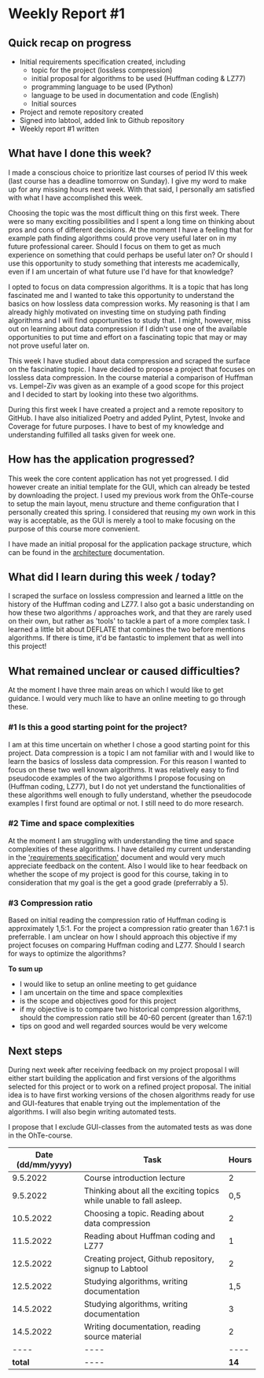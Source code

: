 # Weekly Report #1

## Quick recap on progress

* Initial requirements specification created, including
  * topic for the project (lossless compression)
  * initial proposal for algorithms to be used (Huffman coding & LZ77)
  * programming language to be used (Python)
  * language to be used in documentation and code (English)
  * Initial sources
* Project and remote repository created
* Signed into labtool, added link to Github repository
* Weekly report #1 written


## What have I done this week?
I made a conscious choice to prioritize last courses of period IV this week (last course has a deadline tomorrow on Sunday). I give my word to make up for any missing hours next week. With that said, I personally am satisfied with what I have accomplished this week.

Choosing the topic was the most difficult thing on this first week. There were so many exciting possibilities and I spent a long time on thinking about pros and cons of different decisions. At the moment I have a feeling that for example path finding algorithms could prove very useful later on in my future professional career. Should I focus on them to get as much experience on something that could perhaps be useful later on? Or should I use this opportunity to study something that interests me academically, even if I am uncertain of what future use I'd have for that knowledge?

I opted to focus on data compression algorithms. It is a topic that has long fascinated me and I wanted to take this opportunity to understand the basics on how lossless data compression works. My reasoning is that I am already highly motivated on investing time on studying path finding algorithms and I will find opportunities to study that. I might, however, miss out on learning about data compression if I didn't use one of the available opportunities to put time and effort on a fascinating topic that may or may not prove useful later on. 

This week I have studied about data compression and scraped the surface on the fascinating topic. I have decided to propose a project that focuses on lossless data compression. In the course material a comparison of Huffman vs. Lempel-Ziv was given as an example of a good scope for this project and I decided to start by looking into these two algorithms.

During this first week I have created a project and a remote repository to GitHub. I have also initialized Poetry and added Pylint, Pytest, Invoke and Coverage for future purposes. I have to best of my knowledge and understanding fulfilled all tasks given for week one.  

## How has the application progressed?
This week the core content application has not yet progressed. I did however create an initial template for the GUI, which can already be tested by downloading the project. I used my previous work from the OhTe-course to setup the main layout, menu structure and theme configuration that I personally created this spring. I considered that reusing my own work in this way is acceptable, as the GUI is merely a tool to make focusing on the purpose of this course more convenient. 

I have made an initial proposal for the application package structure, which can be found in the [architecture](architecture.md) documentation. 

## What did I learn during this week / today?
I scraped the surface on lossless compression and learned a little on the history of the Huffman coding and LZ77. I also got a basic understanding on how these two algorithms / approaches work, and that they are rarely used on their own, but rather as 'tools' to tackle a part of a more complex task. I learned a little bit about DEFLATE that combines the two before mentions algorithms. If there is time, it'd be fantastic to implement that as well into this project! 

## What remained unclear or caused difficulties? 

At the moment I have three main areas on which I would like to get guidance. I would very much like to have an online meeting to go through these. 

### #1 Is this a good starting point for the project? 
I am at this time uncertain on whether I chose a good starting point for this project. Data compression is a topic I am not familiar with and I would like to learn the basics of lossless data compression. For this reason I wanted to focus on these two well known algorithms. It was relatively easy to find pseudocode examples of the two algorithms I propose focusing on (Huffman coding, LZ77), but I do not yet understand the functionalities of these algorithms well enough to fully understand, whether the pseudocode examples I first found are optimal or not. I still need to do more research. 

### #2 Time and space complexities
At the moment I am struggling with understanding the time and space complexities of these algorithms. I have detailed my current understanding in the ['requirements specification'](requirements-specification.md) document and would very much appreciate feedback on the content. Also I would like to hear feedback on whether the scope of my project is good for this course, taking in to consideration that my goal is the get a good grade (preferrably a 5). 

### #3 Compression ratio
Based on initial reading the compression ratio of Huffman coding is approximately 1,5:1. For the project a compression ratio greater than 1.67:1 is preferrable. I am unclear on how I should approach this objective if my project focuses on comparing Huffman coding and LZ77. Should I search for ways to optimize the algorithms? 


**To sum up**
* I would like to setup an online meeting to get guidance
* I am uncertain on the time and space complexities 
* is the scope and objectives good for this project
* if my objective is to compare two historical compression algorithms, should the compression ratio still be 40-60 percent (greater than 1.67:1)
* tips on good and well regarded sources would be very welcome

## Next steps
During next week after receiving feedback on my project proposal I will either start building the application and first versions of the algorithms selected for this project or to work on a refined project proposal. The initial idea is to have first working versions of the chosen algorithms ready for use and GUI-features that enable trying out the implementation of the algorithms. I will also begin writing automated tests. 

I propose that I exclude GUI-classes from the automated tests as was done in the OhTe-course.  

| Date (dd/mm/yyyy) |Task | Hours |
| ---- | ---- | ---- |
| 9.5.2022 | Course introduction lecture | 2 |
| 9.5.2022 | Thinking about all the exciting topics while unable to fall asleep.  | 0,5|
| 10.5.2022 | Choosing a topic. Reading about data compression | 2 |
| 11.5.2022 | Reading about Huffman coding and LZ77 | 1 |
| 12.5.2022 | Creating project, Github repository, signup to Labtool | 2 |
| 12.5.2022 | Studying algorithms, writing documentation | 1,5 |
| 14.5.2022 | Studying algorithms, writing documentation | 3 |
| 14.5.2022 | Writing documentation, reading source material | 2 |
| ---- | ---- | ---- |
| **total**| ---- | **14** |
